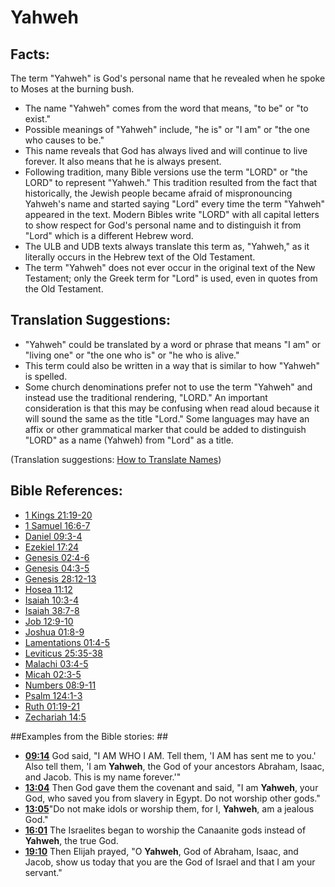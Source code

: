 # Yahweh #

## Facts: ##

The term "Yahweh" is God's personal name that he revealed when he spoke to Moses at the burning bush. 

* The name "Yahweh" comes from the word that means, "to be" or "to exist."
* Possible meanings of "Yahweh" include, "he is" or "I am" or "the one who causes to be."
* This name reveals that God has always lived and will continue to live forever. It also means that he is always present.
* Following tradition, many Bible versions use the term "LORD" or "the LORD" to represent "Yahweh." This tradition resulted from the fact that historically, the Jewish people became afraid of mispronouncing Yahweh's name and started saying "Lord" every time the term "Yahweh" appeared in the text. Modern Bibles write "LORD" with all capital letters to show respect for God's personal name and to distinguish it from "Lord" which is a different Hebrew word.
* The ULB and UDB texts always translate this term as, "Yahweh," as it literally occurs in the Hebrew text of the Old Testament.
* The term "Yahweh" does not ever occur in the original text of the New Testament; only the Greek term for "Lord" is used, even in quotes from the Old Testament.

## Translation Suggestions: ##

* "Yahweh" could be translated by a word or phrase that means "I am" or "living one" or "the one who is" or "he who is alive."
* This term could also be written in a way that is similar to how "Yahweh" is spelled.
* Some church denominations prefer not to use the term "Yahweh" and instead use the traditional rendering, "LORD." An important consideration is that this may be confusing when read aloud because it will sound the same as the title "Lord." Some languages may have an affix or other grammatical marker that could be added to distinguish "LORD" as a name (Yahweh) from "Lord" as a title.

(Translation suggestions: [How to Translate Names](en/ta-vol1/translate/man/translate-names))



## Bible References: ##

* [1 Kings 21:19-20](en/tn/1ki/help/21/19)
* [1 Samuel 16:6-7](en/tn/1sa/help/16/06)
* [Daniel 09:3-4](en/tn/dan/help/09/03)
* [Ezekiel 17:24](en/tn/ezk/help/17/24)
* [Genesis 02:4-6](en/tn/gen/help/02/04)
* [Genesis 04:3-5](en/tn/gen/help/04/03)
* [Genesis 28:12-13](en/tn/gen/help/28/12)
* [Hosea 11:12](en/tn/hos/help/11/12)
* [Isaiah 10:3-4](en/tn/isa/help/10/03)
* [Isaiah 38:7-8](en/tn/isa/help/38/07)
* [Job 12:9-10](en/tn/job/help/12/09)
* [Joshua 01:8-9](en/tn/jos/help/01/08)
* [Lamentations 01:4-5](en/tn/lam/help/01/04)
* [Leviticus 25:35-38](en/tn/lev/help/25/35)
* [Malachi 03:4-5](en/tn/mal/help/03/04)
* [Micah 02:3-5](en/tn/mic/help/02/03)
* [Numbers 08:9-11](en/tn/num/help/08/09)
* [Psalm 124:1-3](en/tn/psa/help/124/01)
* [Ruth 01:19-21](en/tn/rut/help/01/19)
* [Zechariah 14:5](en/tn/zec/help/14/05)

##Examples from the Bible stories: ##

* __[09:14](en/tn/obs/help/09/14)__ God said, "I AM WHO I AM. Tell them, 'I AM has sent me to you.' Also tell them, 'I am __Yahweh__, the God of your ancestors Abraham, Isaac, and Jacob. This is my name forever.'"
* __[13:04](en/tn/obs/help/13/04)__ Then God gave them the covenant and said, "I am __Yahweh__, your God, who saved you from slavery in Egypt. Do not worship other gods."
* __[13:05](en/tn/obs/help/13/05)__"Do not make idols or worship them, for I, __Yahweh__, am a jealous God."
* __[16:01](en/tn/obs/help/16/01)__ The Israelites began to worship the Canaanite gods instead of __Yahweh__, the true God.
* __[19:10](en/tn/obs/help/19/10)__ Then Elijah prayed, "O __Yahweh__, God of Abraham, Isaac, and Jacob, show us today that you are the God of Israel and that I am your servant."